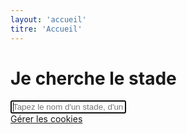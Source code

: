 ```yaml
---
layout: 'accueil'
titre: 'Accueil'
---
```


# Je cherche le stade

<input type="text" id="recherche" placeholder="Tapez le nom d'un stade, d'un club, d'une ville..." aria-label="Champ de recherche" autocomplete="off" autofocus>

<div class="liens">
  <a href="./cookies.html">Gérer les cookies</a>
</div>